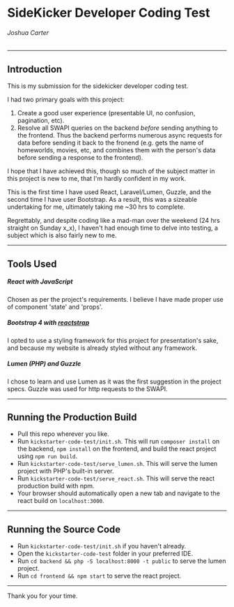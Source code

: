 # SideKicker Developer Coding Test
###### Joshua Carter
---

## Introduction
This is my submission for the sidekicker developer coding test.

I had two primary goals with this project:

1) Create a good user experience (presentable UI, no confusion, pagination, etc).
2) Resolve all SWAPI queries on the backend *before* sending anything to the frontend. Thus the backend performs numerous async requests for data before sending it back to the fronend (e.g. gets the name of homeworlds, movies, etc, and combines them with the person's data before sending a response to the frontend).

I hope that I have achieved this, though so much of the subject matter in this project is new to me, that I'm hardly confident in my work.

This is the first time I have used React, Laravel/Lumen, Guzzle, and the second time I have user Bootstrap. As a result, this was a sizeable undertaking for me, ultimately taking me ~30 hrs to complete.

Regrettably, and despite coding like a mad-man over the weekend (24 hrs straight on Sunday x_x), I haven't had enough time to delve into testing, a subject which is also fairly new to me.

---
## Tools Used

##### React with JavaScript
Chosen as per the project's requirements. I believe I have made proper use of component 'state' and 'props'.

##### Bootstrap 4 with [reactstrap](https://reactstrap.github.io/components/alerts/)
I opted to use a styling framework for this project for presentation's sake, and because my website is already styled without any framework.

##### Lumen (PHP) and Guzzle
I chose to learn and use Lumen as it was the first suggestion in the project specs. Guzzle was used for http requests to the SWAPI.

---
## Running the Production Build
- Pull this repo wherever you like.
- Run `kickstarter-code-test/init.sh`. This will run `composer install` on the backend, `npm install` on the frontend, and build the react project using `npm run build`.
- Run `kickstarter-code-test/serve_lumen.sh`. This will serve the lumen project with PHP's built-in server.
- Run `kickstarter-code-test/serve_react.sh`. This will serve the react production build with npm.
- Your browser should automatically open a new tab and navigate to the react build on `localhost:3000`.

---
## Running the Source Code
- Run `kickstarter-code-test/init.sh` if you haven't already.
- Open the `kickstarter-code-test` folder in your preferred IDE.
- Run `cd backend && php -S localhost:8000 -t public` to serve the lumen project.
- Run `cd frontend && npm start` to serve the react project.

---
Thank you for your time.
